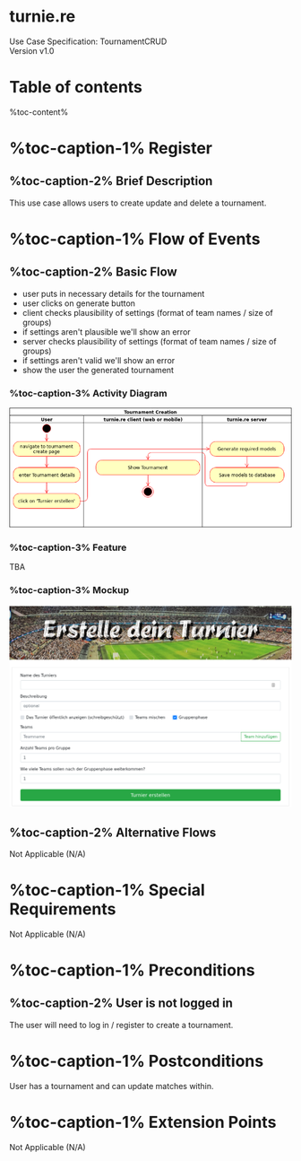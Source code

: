 # turnie.re

Use Case Specification: TournamentCRUD  
Version v1.0

# Table of contents

%toc-content%

# %toc-caption-1% Register

## %toc-caption-2% Brief Description

This use case allows users to create update and delete a tournament.

# %toc-caption-1% Flow of Events

## %toc-caption-2% Basic Flow

 - user puts in necessary details for the tournament
 - user clicks on generate button
 - client checks plausibility of settings (format of team names / size of groups)
 - if settings aren't plausible we'll show an error
 - server checks plausibility of settings (format of team names / size of groups)
 - if settings aren't valid we'll show an error
 - show the user the generated tournament
 
### %toc-caption-3% Activity Diagram
![Activity Diagram](../imgs/flow_diagram_create_a_tournament.png)

### %toc-caption-3% Feature
TBA

### %toc-caption-3% Mockup
![Mockup Tournament Creation](../imgs/mockups/mockup_tournament_creation.png)

## %toc-caption-2% Alternative Flows
Not Applicable (N/A)

# %toc-caption-1% Special Requirements
Not Applicable (N/A)

# %toc-caption-1% Preconditions

## %toc-caption-2% User is not logged in
The user will need to log in / register to create a tournament.

# %toc-caption-1% Postconditions
User has a tournament and can update matches within.

# %toc-caption-1% Extension Points
Not Applicable (N/A)
